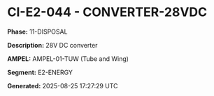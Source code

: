 # CI-E2-044 - CONVERTER-28VDC

**Phase:** 11-DISPOSAL

**Description:** 28V DC converter

**AMPEL:** AMPEL-01-TUW (Tube and Wing)

**Segment:** E2-ENERGY

**Generated:** 2025-08-25 17:27:29 UTC
